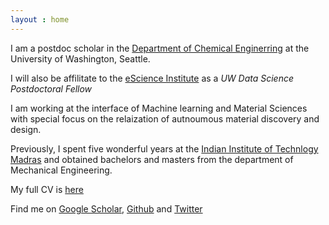 ```yaml
---
layout : home
---
```

I am a postdoc scholar in the [Department of Chemical Enginerring](https://www.cheme.washington.edu/) at the University of Washington, Seattle. 

I will also be affilitate to the [eScience Institute](https://escience.washington.edu/) as a *UW Data Science Postdoctoral Fellow* 

I am working at the interface of Machine learning and Material Sciences with special focus on the relaization of autnoumous material discovery and design. 

Previously, I spent five wonderful years at the [Indian Institute of Technlogy Madras](https://www.iitm.ac.in/) and obtained bachelors and masters from the department of Mechanical Engineering. 


My full CV is [here](https://github.com/kiranvad/kiranvad.github.io/blob/master/KiranVaddi_CV.pdf)

Find me on [Google Scholar](https://scholar.google.com/citations?user=GbNEbEkAAAAJ&hl=en&oi=ao), [Github](https://github.com/kiranvad) and [Twitter](https://twitter.com/imvaddi)
